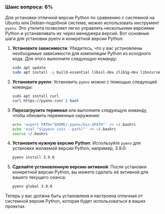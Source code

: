 ### Шанс вопроса: 6%

Для установки отличной версии Python по сравнению с системной на Ubuntu или Debian-подобной системе, можно использовать инструмент `pyenv`. Это утилита позволяет легко управлять несколькими версиями Python и устанавливать их через менеджера версий. Вот основные шаги для установки pyenv и конкретной версии Python:

1. **Установите зависимости**:
   Убедитесь, что у вас установлены необходимые зависимости для компиляции Python из исходного кода. Для этого выполните следующую команду:
   ```bash
   sudo apt update
   sudo apt install -y build-essential libssl-dev zlib1g-dev libncurses5-dev libncursesw5-dev libreadline-dev libsqlite3-dev libgdbm-dev libdb5.1-dev libbz2-dev libexpat1-dev liblzma-dev tk-dev
   ```

2. **Установите pyenv**:
   Установить `pyenv` можно с помощью следующей команды:
   ```bash
   sudo apt install curl
   curl https://pyenv.run/ | bash
   ```

3. **Перезагрузите терминал** или выполните следующую команду, чтобы обновить переменные окружения:
   ```bash
   echo 'export PATH="$HOME/.pyenv/bin:$PATH"' >> ~/.bashrc
   echo 'eval "$(pyenv init --path)"' >> ~/.bashrc
   source ~/.bashrc
   ```

4. **Установите нужную версию Python**:
   Используйте `pyenv` для установки желаемой версии Python, например, 3.9.0:
   ```bash
   pyenv install 3.9.0
   ```

5. **Сделайте установленную версию активной**:
   После установки конкретной версии Python, вы можете сделать её активной для вашего текущего сеанса:
   ```bash
   pyenv global 3.9.0
   ```

Теперь у вас должна быть установлена и настроена отличная от системной версия Python, которая будет использоваться в ваших проектах.